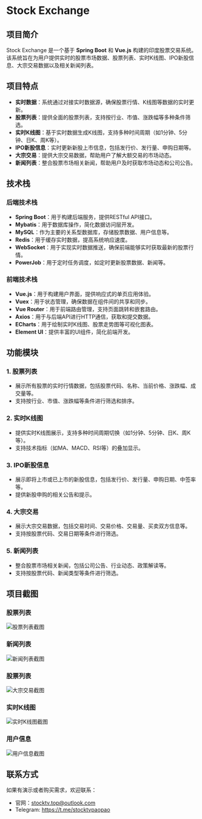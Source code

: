 # Stock Exchange

## 项目简介

Stock Exchange 是一个基于 **Spring Boot** 和 **Vue.js** 构建的印度股票交易系统。该系统旨在为用户提供实时的股票市场数据、股票列表、实时K线图、IPO新股信息、大宗交易数据以及相关新闻列表。

## 项目特点

- **实时数据**：系统通过对接实时数据源，确保股票行情、K线图等数据的实时更新。
- **股票列表**：提供全面的股票列表，支持按行业、市值、涨跌幅等多种条件筛选。
- **实时K线图**：基于实时数据生成K线图，支持多种时间周期（如1分钟、5分钟、日K、周K等）。
- **IPO新股信息**：实时更新新股上市信息，包括发行价、发行量、申购日期等。
- **大宗交易**：提供大宗交易数据，帮助用户了解大额交易的市场动态。
- **新闻列表**：整合股票市场相关新闻，帮助用户及时获取市场动态和公司公告。

## 技术栈

### 后端技术栈
- **Spring Boot**：用于构建后端服务，提供RESTful API接口。
- **Mybatis**：用于数据库操作，简化数据访问层开发。
- **MySQL**：作为主要的关系型数据库，存储股票数据、用户信息等。
- **Redis**：用于缓存实时数据，提高系统响应速度。
- **WebSocket**：用于实现实时数据推送，确保前端能够实时获取最新的股票行情。
- **PowerJob**：用于定时任务调度，如定时更新股票数据、新闻等。

### 前端技术栈
- **Vue.js**：用于构建用户界面，提供响应式的单页应用体验。
- **Vuex**：用于状态管理，确保数据在组件间的共享和同步。
- **Vue Router**：用于前端路由管理，支持页面跳转和嵌套路由。
- **Axios**：用于与后端API进行HTTP通信，获取和提交数据。
- **ECharts**：用于绘制实时K线图、股票走势图等可视化图表。
- **Element UI**：提供丰富的UI组件，简化前端开发。

## 功能模块

### 1. 股票列表
- 展示所有股票的实时行情数据，包括股票代码、名称、当前价格、涨跌幅、成交量等。
- 支持按行业、市值、涨跌幅等条件进行筛选和排序。

### 2. 实时K线图
- 提供实时K线图展示，支持多种时间周期切换（如1分钟、5分钟、日K、周K等）。
- 支持技术指标（如MA、MACD、RSI等）的叠加显示。

### 3. IPO新股信息
- 展示即将上市或已上市的新股信息，包括发行价、发行量、申购日期、中签率等。
- 提供新股申购的相关公告和提示。

### 4. 大宗交易
- 展示大宗交易数据，包括交易时间、交易价格、交易量、买卖双方信息等。
- 支持按股票代码、交易日期等条件进行筛选。

### 5. 新闻列表
- 整合股票市场相关新闻，包括公司公告、行业动态、政策解读等。
- 支持按股票代码、新闻类型等条件进行筛选。

## 项目截图

### 股票列表
![股票列表截图](static/index1.jpg)

### 新闻列表
![新闻列表截图](static/index2.jpg)

### 股票列表
![大宗交易截图](static/index3.jpg)

### 实时K线图
![实时K线图截图](static/index4.jpg)

### 用户信息
![用户信息截图](static/index5.jpg)


## 联系方式

如果有演示或者购买需求，欢迎联系：

- 官网：[stocktv.top@outlook.com](https://pao.stocktv.top/)
- Telegram: https://t.me/stocktvpaopao
